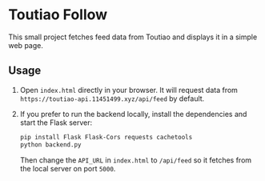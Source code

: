 # Toutiao Follow

This small project fetches feed data from Toutiao and displays it in a simple web page.

## Usage

1. Open `index.html` directly in your browser. It will request data from
   `https://toutiao-api.11451499.xyz/api/feed` by default.

2. If you prefer to run the backend locally, install the dependencies and start
   the Flask server:
   ```bash
   pip install Flask Flask-Cors requests cachetools
   python backend.py
   ```
   Then change the `API_URL` in `index.html` to `/api/feed` so it fetches from
   the local server on port `5000`.

